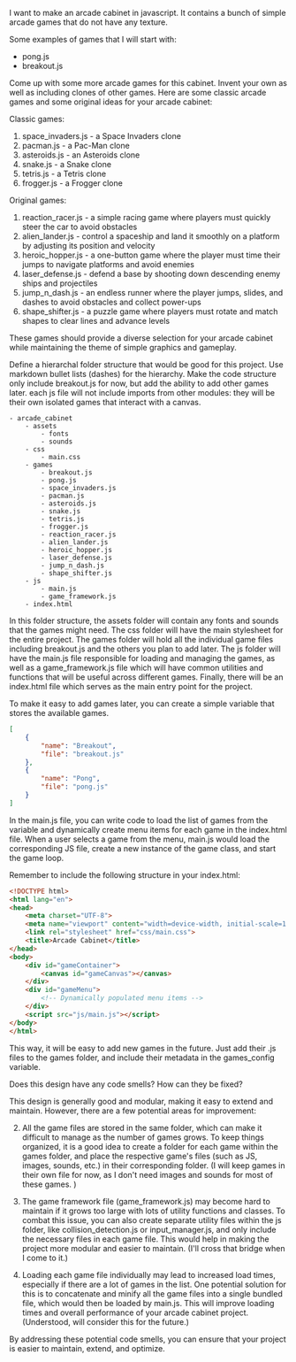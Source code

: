 I want to make an arcade cabinet in javascript. It contains a bunch of simple arcade games that do not have any texture. 

Some examples of games that I will start with:
- pong.js
- breakout.js

Come up with some more arcade games for this cabinet. Invent your own as well as including clones of other games. Here are some classic arcade games and some original ideas for your arcade cabinet:

Classic games:
1. space_invaders.js - a Space Invaders clone
2. pacman.js - a Pac-Man clone
3. asteroids.js - an Asteroids clone
4. snake.js - a Snake clone
5. tetris.js - a Tetris clone
6. frogger.js - a Frogger clone

Original games:
1. reaction_racer.js - a simple racing game where players must quickly steer the car to avoid obstacles 
2. alien_lander.js - control a spaceship and land it smoothly on a platform by adjusting its position and velocity
3. heroic_hopper.js - a one-button game where the player must time their jumps to navigate platforms and avoid enemies
4. laser_defense.js - defend a base by shooting down descending enemy ships and projectiles
5. jump_n_dash.js - an endless runner where the player jumps, slides, and dashes to avoid obstacles and collect power-ups
6. shape_shifter.js - a puzzle game where players must rotate and match shapes to clear lines and advance levels

These games should provide a diverse selection for your arcade cabinet while maintaining the theme of simple graphics and gameplay.

Define a hierarchal folder structure that would be good for this project. Use markdown bullet lists (dashes) for the hierarchy.
Make the code structure only include breakout.js for now, but add the ability to add other games later.
each js file will not include imports from other modules: they will be their own isolated games that interact with a canvas.

```
- arcade_cabinet
    - assets
        - fonts
        - sounds
    - css
        - main.css
    - games
        - breakout.js
        - pong.js
        - space_invaders.js
        - pacman.js
        - asteroids.js
        - snake.js
        - tetris.js
        - frogger.js
        - reaction_racer.js
        - alien_lander.js
        - heroic_hopper.js
        - laser_defense.js
        - jump_n_dash.js
        - shape_shifter.js
    - js
        - main.js
        - game_framework.js
    - index.html
```

In this folder structure, the assets folder will contain any fonts and sounds that the games might need. The css folder will have the main stylesheet for the entire project. The games folder will hold all the individual game files including breakout.js and the others you plan to add later. The js folder will have the main.js file responsible for loading and managing the games, as well as a game_framework.js file which will have common utilities and functions that will be useful across different games. Finally, there will be an index.html file which serves as the main entry point for the project.

To make it easy to add games later, you can create a simple variable that stores the available games.

```json
[
    {
        "name": "Breakout",
        "file": "breakout.js"
    },
    {
        "name": "Pong",
        "file": "pong.js"
    }
]
```

In the main.js file, you can write code to load the list of games from the variable and dynamically create menu items for each game in the index.html file. When a user selects a game from the menu, main.js would load the corresponding JS file, create a new instance of the game class, and start the game loop.

Remember to include the following structure in your index.html:
```html
<!DOCTYPE html>
<html lang="en">
<head>
    <meta charset="UTF-8">
    <meta name="viewport" content="width=device-width, initial-scale=1.0">
    <link rel="stylesheet" href="css/main.css">
    <title>Arcade Cabinet</title>
</head>
<body>
    <div id="gameContainer">
        <canvas id="gameCanvas"></canvas>
    </div>
    <div id="gameMenu">
        <!-- Dynamically populated menu items -->
    </div>
    <script src="js/main.js"></script>
</body>
</html>
```

This way, it will be easy to add new games in the future. Just add their .js files to the games folder, and include their metadata in the games_config variable.

Does this design have any code smells? How can they be fixed?

This design is generally good and modular, making it easy to extend and maintain. However, there are a few potential areas for improvement:

2. All the game files are stored in the same folder, which can make it difficult to manage as the number of games grows. To keep things organized, it is a good idea to create a folder for each game within the games folder, and place the respective game's files (such as JS, images, sounds, etc.) in their corresponding folder.
(I will keep games in their own file for now, as I don't need images and sounds for most of these games. )

3. The game framework file (game_framework.js) may become hard to maintain if it grows too large with lots of utility functions and classes. To combat this issue, you can also create separate utility files within the js folder, like collision_detection.js or input_manager.js, and only include the necessary files in each game file. This would help in making the project more modular and easier to maintain.
(I'll cross that bridge when I come to it.)

4. Loading each game file individually may lead to increased load times, especially if there are a lot of games in the list. One potential solution for this is to concatenate and minify all the game files into a single bundled file, which would then be loaded by main.js. This will improve loading times and overall performance of your arcade cabinet project.
(Understood, will consider this for the future.)

By addressing these potential code smells, you can ensure that your project is easier to maintain, extend, and optimize.
